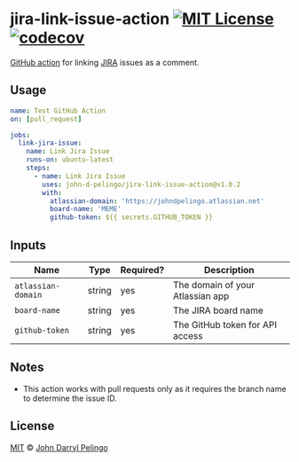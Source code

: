 # jira-link-issue-action [![MIT License][shield-license]][license] [![codecov][shield-codecov]][codecov]

[GitHub action](https://github.com/features/actions) for linking
[JIRA](https://www.atlassian.com/software/jira) issues as a comment.

## Usage

```yaml
name: Test GitHub Action
on: [pull_request]

jobs:
  link-jira-issue:
    name: Link Jira Issue
    runs-on: ubuntu-latest
    steps:
      - name: Link Jira Issue
        uses: john-d-pelingo/jira-link-issue-action@v1.0.2
        with:
          atlassian-domain: 'https://johndpelingo.atlassian.net'
          board-name: 'MEME'
          github-token: ${{ secrets.GITHUB_TOKEN }}
```

## Inputs

| Name               | Type   | Required? | Description                      |
| ------------------ | ------ | --------- | -------------------------------- |
| `atlassian-domain` | string | yes       | The domain of your Atlassian app |
| `board-name`       | string | yes       | The JIRA board name              |
| `github-token`     | string | yes       | The GitHub token for API access  |

## Notes

- This action works with pull requests only as it requires the branch name to
  determine the issue ID.

## License

[MIT][license] &copy; [John Darryl Pelingo][me]

[codecov]: https://codecov.io/gh/john-d-pelingo/jira-link-issue-action
[license]: LICENSE
[me]: https://johndpelingo.com/
[shield-codecov]:
  https://codecov.io/gh/john-d-pelingo/jira-link-issue-action/branch/master/graph/badge.svg?token=VNPWLKP8MG
[shield-license]: https://img.shields.io/badge/License-MIT-lavender.svg
